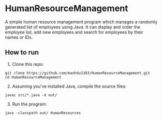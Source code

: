 # HumanResourceManagement

A simple human resource management program which manages a randomly generated list of employees using Java. It can display and order the employee list, add new employees and search for employees by their names or IDs.

## How to run

1. Clone this repo:

```shell
git clone https://github.com/manhdv2103/HumanResourceManagement.git
cd HumanResourceManagement
```

2. Assuming you've installed Java, compile the source files:

```shell
javac src/*.java -d out/
```

3. Run the program:

```shell
java -classpath out/ HumanResources
```
